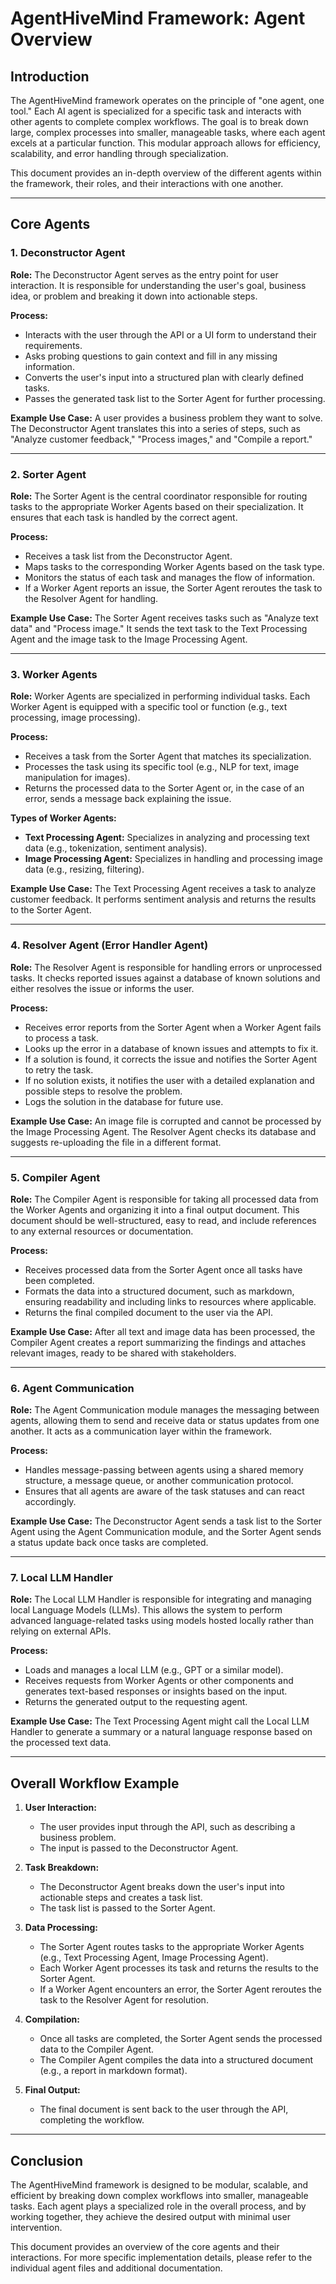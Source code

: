 # AgentHiveMind Framework: Agent Overview

## Introduction

The AgentHiveMind framework operates on the principle of "one agent, one tool." Each AI agent is specialized for a specific task and interacts with other agents to complete complex workflows. The goal is to break down large, complex processes into smaller, manageable tasks, where each agent excels at a particular function. This modular approach allows for efficiency, scalability, and error handling through specialization.

This document provides an in-depth overview of the different agents within the framework, their roles, and their interactions with one another.

---

## Core Agents

### 1. Deconstructor Agent

**Role:**
The Deconstructor Agent serves as the entry point for user interaction. It is responsible for understanding the user's goal, business idea, or problem and breaking it down into actionable steps.

**Process:**

- Interacts with the user through the API or a UI form to understand their requirements.
- Asks probing questions to gain context and fill in any missing information.
- Converts the user's input into a structured plan with clearly defined tasks.
- Passes the generated task list to the Sorter Agent for further processing.

**Example Use Case:**
A user provides a business problem they want to solve. The Deconstructor Agent translates this into a series of steps, such as "Analyze customer feedback," "Process images," and "Compile a report."

---

### 2. Sorter Agent

**Role:**
The Sorter Agent is the central coordinator responsible for routing tasks to the appropriate Worker Agents based on their specialization. It ensures that each task is handled by the correct agent.

**Process:**

- Receives a task list from the Deconstructor Agent.
- Maps tasks to the corresponding Worker Agents based on the task type.
- Monitors the status of each task and manages the flow of information.
- If a Worker Agent reports an issue, the Sorter Agent reroutes the task to the Resolver Agent for handling.

**Example Use Case:**
The Sorter Agent receives tasks such as "Analyze text data" and "Process image." It sends the text task to the Text Processing Agent and the image task to the Image Processing Agent.

---

### 3. Worker Agents

**Role:**
Worker Agents are specialized in performing individual tasks. Each Worker Agent is equipped with a specific tool or function (e.g., text processing, image processing).

**Process:**

- Receives a task from the Sorter Agent that matches its specialization.
- Processes the task using its specific tool (e.g., NLP for text, image manipulation for images).
- Returns the processed data to the Sorter Agent or, in the case of an error, sends a message back explaining the issue.

**Types of Worker Agents:**

- **Text Processing Agent:** Specializes in analyzing and processing text data (e.g., tokenization, sentiment analysis).
- **Image Processing Agent:** Specializes in handling and processing image data (e.g., resizing, filtering).

**Example Use Case:**
The Text Processing Agent receives a task to analyze customer feedback. It performs sentiment analysis and returns the results to the Sorter Agent.

---

### 4. Resolver Agent (Error Handler Agent)

**Role:**
The Resolver Agent is responsible for handling errors or unprocessed tasks. It checks reported issues against a database of known solutions and either resolves the issue or informs the user.

**Process:**

- Receives error reports from the Sorter Agent when a Worker Agent fails to process a task.
- Looks up the error in a database of known issues and attempts to fix it.
- If a solution is found, it corrects the issue and notifies the Sorter Agent to retry the task.
- If no solution exists, it notifies the user with a detailed explanation and possible steps to resolve the problem.
- Logs the solution in the database for future use.

**Example Use Case:**
An image file is corrupted and cannot be processed by the Image Processing Agent. The Resolver Agent checks its database and suggests re-uploading the file in a different format.

---

### 5. Compiler Agent

**Role:**
The Compiler Agent is responsible for taking all processed data from the Worker Agents and organizing it into a final output document. This document should be well-structured, easy to read, and include references to any external resources or documentation.

**Process:**

- Receives processed data from the Sorter Agent once all tasks have been completed.
- Formats the data into a structured document, such as markdown, ensuring readability and including links to resources where applicable.
- Returns the final compiled document to the user via the API.

**Example Use Case:**
After all text and image data has been processed, the Compiler Agent creates a report summarizing the findings and attaches relevant images, ready to be shared with stakeholders.

---

### 6. Agent Communication

**Role:**
The Agent Communication module manages the messaging between agents, allowing them to send and receive data or status updates from one another. It acts as a communication layer within the framework.

**Process:**

- Handles message-passing between agents using a shared memory structure, a message queue, or another communication protocol.
- Ensures that all agents are aware of the task statuses and can react accordingly.

**Example Use Case:**
The Deconstructor Agent sends a task list to the Sorter Agent using the Agent Communication module, and the Sorter Agent sends a status update back once tasks are completed.

---

### 7. Local LLM Handler

**Role:**
The Local LLM Handler is responsible for integrating and managing local Language Models (LLMs). This allows the system to perform advanced language-related tasks using models hosted locally rather than relying on external APIs.

**Process:**

- Loads and manages a local LLM (e.g., GPT or a similar model).
- Receives requests from Worker Agents or other components and generates text-based responses or insights based on the input.
- Returns the generated output to the requesting agent.

**Example Use Case:**
The Text Processing Agent might call the Local LLM Handler to generate a summary or a natural language response based on the processed text data.

---

## Overall Workflow Example

1. **User Interaction:**

   - The user provides input through the API, such as describing a business problem.
   - The input is passed to the Deconstructor Agent.

2. **Task Breakdown:**

   - The Deconstructor Agent breaks down the user's input into actionable steps and creates a task list.
   - The task list is passed to the Sorter Agent.

3. **Data Processing:**

   - The Sorter Agent routes tasks to the appropriate Worker Agents (e.g., Text Processing Agent, Image Processing Agent).
   - Each Worker Agent processes its task and returns the results to the Sorter Agent.
   - If a Worker Agent encounters an error, the Sorter Agent reroutes the task to the Resolver Agent for resolution.

4. **Compilation:**

   - Once all tasks are completed, the Sorter Agent sends the processed data to the Compiler Agent.
   - The Compiler Agent compiles the data into a structured document (e.g., a report in markdown format).

5. **Final Output:**
   - The final document is sent back to the user through the API, completing the workflow.

---

## Conclusion

The AgentHiveMind framework is designed to be modular, scalable, and efficient by breaking down complex workflows into smaller, manageable tasks. Each agent plays a specialized role in the overall process, and by working together, they achieve the desired output with minimal user intervention.

This document provides an overview of the core agents and their interactions. For more specific implementation details, please refer to the individual agent files and additional documentation.
